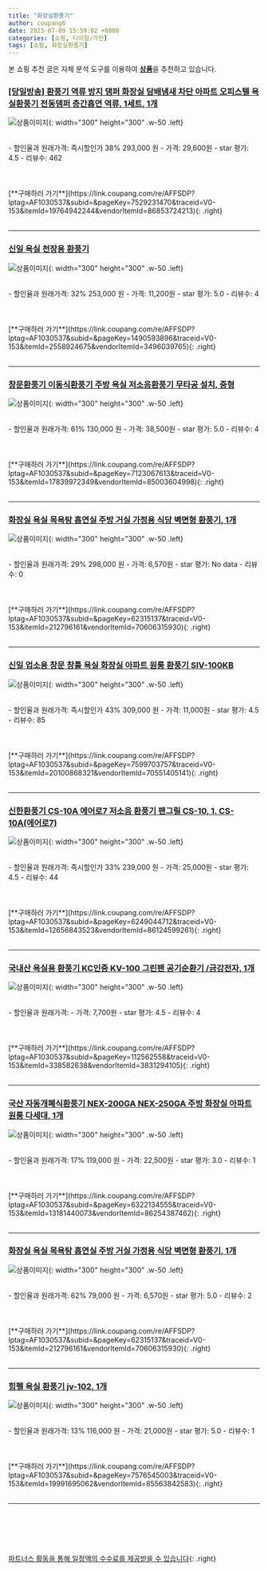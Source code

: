 ```yaml
---
title: "화장실환풍기"
author: coupang6
date: 2023-07-09 15:59:02 +0800
categories: [쇼핑, 디이털/가전]
tags: [쇼핑, 화장실환풍기]
---
```


본 쇼핑 추천 글은 자체 분석 도구를 이용하여 [**상품**](https://link.coupang.com/a/bao1ui)을 추천하고 있습니다.

### [[당일방송] 환풍기 역류 방지 댐퍼 화장실 담배냄새 차단 아파트 오피스텔 욕실환풍기 전동댐퍼 층간흡연 역류, 1세트, 1개](https://link.coupang.com/re/AFFSDP?lptag=AF1030537&subid=&pageKey=7529231470&traceid=V0-153&itemId=19764942244&vendorItemId=86853724213)

![상품이미지](https://thumbnail7.coupangcdn.com/thumbnails/remote/230x230ex/image/vendor_inventory/1831/465bb327fbe41d11fce786acaf15efa42f7850f1b0943fef6bcfa2a00127.jpg){: width="300" height="300" .w-50 .left}


<br>
- 할인율과 원래가격: 즉시할인가 38%  293,000   원
- 가격: 29,600원
- star 평가: 4.5
- 리뷰수: 462
<br>
<br>
<br>
<br>
[**구매하러 가기**](https://link.coupang.com/re/AFFSDP?lptag=AF1030537&subid=&pageKey=7529231470&traceid=V0-153&itemId=19764942244&vendorItemId=86853724213){: .right}
<br>
<br>

---

### [신일 욕실 천장용 환풍기](https://link.coupang.com/re/AFFSDP?lptag=AF1030537&subid=&pageKey=1490593896&traceid=V0-153&itemId=2558924675&vendorItemId=3496039765)

![상품이미지](https://thumbnail6.coupangcdn.com/thumbnails/remote/230x230ex/image/vendor_inventory/images/2018/01/18/16/4/3bd09798-1ad7-4e24-add1-0f2e7583a7d0.jpg){: width="300" height="300" .w-50 .left}


<br>
- 할인율과 원래가격: 32%  253,000   원
- 가격: 11,200원
- star 평가: 5.0
- 리뷰수: 4
<br>
<br>
<br>
<br>
[**구매하러 가기**](https://link.coupang.com/re/AFFSDP?lptag=AF1030537&subid=&pageKey=1490593896&traceid=V0-153&itemId=2558924675&vendorItemId=3496039765){: .right}
<br>
<br>

---

### [창문환풍기 이동식환풍기 주방 욕실 저소음환풍기 무타공 설치, 중형](https://link.coupang.com/re/AFFSDP?lptag=AF1030537&subid=&pageKey=7123067613&traceid=V0-153&itemId=17839972349&vendorItemId=85003604998)

![상품이미지](https://thumbnail9.coupangcdn.com/thumbnails/remote/230x230ex/image/vendor_inventory/bac2/982ace2adb70930f2139b83fc1fe50cbb29189e902a1e05b20575260ce77.jpg){: width="300" height="300" .w-50 .left}


<br>
- 할인율과 원래가격: 61%  130,000   원
- 가격: 38,500원
- star 평가: 5.0
- 리뷰수: 4
<br>
<br>
<br>
<br>
[**구매하러 가기**](https://link.coupang.com/re/AFFSDP?lptag=AF1030537&subid=&pageKey=7123067613&traceid=V0-153&itemId=17839972349&vendorItemId=85003604998){: .right}
<br>
<br>

---

### [화장실 욕실 목욕탕 흡연실 주방 거실 가정용 식당 벽면형 환풍기, 1개](https://link.coupang.com/re/AFFSDP?lptag=AF1030537&subid=&pageKey=62315137&traceid=V0-153&itemId=212796161&vendorItemId=70606315930)

![상품이미지](https://thumbnail7.coupangcdn.com/thumbnails/remote/230x230ex/image/retail/images/2020/04/29/16/1/242788f2-6a39-4c11-9c1d-662a3041793d.jpg){: width="300" height="300" .w-50 .left}


<br>
- 할인율과 원래가격: 29%  298,000   원
- 가격: 6,570원
- star 평가: No data
- 리뷰수: 0
<br>
<br>
<br>
<br>
[**구매하러 가기**](https://link.coupang.com/re/AFFSDP?lptag=AF1030537&subid=&pageKey=62315137&traceid=V0-153&itemId=212796161&vendorItemId=70606315930){: .right}
<br>
<br>

---

### [신일 업소용 창문 창틀 욕실 화장실 아파트 원룸 환풍기 SIV-100KB](https://link.coupang.com/re/AFFSDP?lptag=AF1030537&subid=&pageKey=7599703757&traceid=V0-153&itemId=20100868321&vendorItemId=70551405141)

![상품이미지](https://thumbnail6.coupangcdn.com/thumbnails/remote/230x230ex/image/vendor_inventory/690f/c1b5d74b9ecf181ca8df863125085de540d2545370ec125dfb175155d71f.jpg){: width="300" height="300" .w-50 .left}


<br>
- 할인율과 원래가격: 즉시할인가 43%  309,000   원
- 가격: 11,000원
- star 평가: 4.5
- 리뷰수: 85
<br>
<br>
<br>
<br>
[**구매하러 가기**](https://link.coupang.com/re/AFFSDP?lptag=AF1030537&subid=&pageKey=7599703757&traceid=V0-153&itemId=20100868321&vendorItemId=70551405141){: .right}
<br>
<br>

---

### [신한환풍기 CS-10A 에어로7 저소음 환풍기 팬그릴 CS-10, 1. CS-10A(에어로7)](https://link.coupang.com/re/AFFSDP?lptag=AF1030537&subid=&pageKey=6249044712&traceid=V0-153&itemId=12656843523&vendorItemId=86124599261)

![상품이미지](https://thumbnail7.coupangcdn.com/thumbnails/remote/230x230ex/image/vendor_inventory/2316/14eb3c5e6fd9870bf16a4dc8cb298b18f9792fe5bfbc16b936b5ba02c2cc.jpeg){: width="300" height="300" .w-50 .left}


<br>
- 할인율과 원래가격: 즉시할인가 33%  239,000   원
- 가격: 25,000원
- star 평가: 4.5
- 리뷰수: 44
<br>
<br>
<br>
<br>
[**구매하러 가기**](https://link.coupang.com/re/AFFSDP?lptag=AF1030537&subid=&pageKey=6249044712&traceid=V0-153&itemId=12656843523&vendorItemId=86124599261){: .right}
<br>
<br>

---

### [국내산 욕실용 환풍기 KC인증 KV-100 그린팬 공기순환기 /금강전자, 1개](https://link.coupang.com/re/AFFSDP?lptag=AF1030537&subid=&pageKey=112562558&traceid=V0-153&itemId=338582638&vendorItemId=3831294105)

![상품이미지](https://thumbnail7.coupangcdn.com/thumbnails/remote/230x230ex/image/vendor_inventory/images/2018/07/24/16/8/7c326270-4d08-41c5-9c5c-6912dc2c5a8c.jpg){: width="300" height="300" .w-50 .left}


<br>
- 할인율과 원래가격: 
- 가격: 7,700원
- star 평가: 4.5
- 리뷰수: 4
<br>
<br>
<br>
<br>
[**구매하러 가기**](https://link.coupang.com/re/AFFSDP?lptag=AF1030537&subid=&pageKey=112562558&traceid=V0-153&itemId=338582638&vendorItemId=3831294105){: .right}
<br>
<br>

---

### [국산 자동개폐식환풍기 NEX-200GA NEX-250GA 주방 화장실 아파트 원룸 다세대, 1개](https://link.coupang.com/re/AFFSDP?lptag=AF1030537&subid=&pageKey=6322134555&traceid=V0-153&itemId=13181440073&vendorItemId=86254387462)

![상품이미지](https://thumbnail10.coupangcdn.com/thumbnails/remote/230x230ex/image/retail/images/2023/06/12/18/3/6b5e3706-ab51-4250-9e9f-633bb7ea951e.jpg){: width="300" height="300" .w-50 .left}


<br>
- 할인율과 원래가격: 17%  119,000   원
- 가격: 22,500원
- star 평가: 3.0
- 리뷰수: 1
<br>
<br>
<br>
<br>
[**구매하러 가기**](https://link.coupang.com/re/AFFSDP?lptag=AF1030537&subid=&pageKey=6322134555&traceid=V0-153&itemId=13181440073&vendorItemId=86254387462){: .right}
<br>
<br>

---

### [화장실 욕실 목욕탕 흡연실 주방 거실 가정용 식당 벽면형 환풍기, 1개](https://link.coupang.com/re/AFFSDP?lptag=AF1030537&subid=&pageKey=62315137&traceid=V0-153&itemId=212796161&vendorItemId=70606315930)

![상품이미지](https://thumbnail7.coupangcdn.com/thumbnails/remote/230x230ex/image/retail/images/2020/04/29/16/1/242788f2-6a39-4c11-9c1d-662a3041793d.jpg){: width="300" height="300" .w-50 .left}


<br>
- 할인율과 원래가격: 62%  79,000   원
- 가격: 6,570원
- star 평가: 5.0
- 리뷰수: 2
<br>
<br>
<br>
<br>
[**구매하러 가기**](https://link.coupang.com/re/AFFSDP?lptag=AF1030537&subid=&pageKey=62315137&traceid=V0-153&itemId=212796161&vendorItemId=70606315930){: .right}
<br>
<br>

---

### [힘펠 욕실 환풍기 jv-102, 1개](https://link.coupang.com/re/AFFSDP?lptag=AF1030537&subid=&pageKey=7576545003&traceid=V0-153&itemId=19991695062&vendorItemId=85563842583)

![상품이미지](https://thumbnail8.coupangcdn.com/thumbnails/remote/230x230ex/image/vendor_inventory/1542/e6323dc8e7d521007d6c352a25ceb6c80178c16778da0bc5e0fe2651c020.jpg){: width="300" height="300" .w-50 .left}


<br>
- 할인율과 원래가격: 13%  116,000   원
- 가격: 21,000원
- star 평가: 5.0
- 리뷰수: 1
<br>
<br>
<br>
<br>
[**구매하러 가기**](https://link.coupang.com/re/AFFSDP?lptag=AF1030537&subid=&pageKey=7576545003&traceid=V0-153&itemId=19991695062&vendorItemId=85563842583){: .right}
<br>
<br>

---
<br><br><br><br><br> [파트너스 활동을 통해 일정액의 수수료를 제공받을 수 있습니다](https://link.coupang.com/a/bao1ui){: .right}